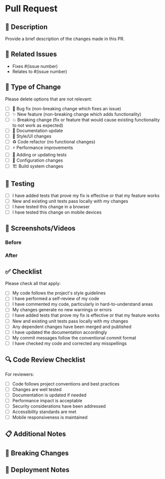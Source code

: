 # Pull Request

## 📝 Description

Provide a brief description of the changes made in this PR.

## 🔗 Related Issues

- Fixes #(issue number)
- Relates to #(issue number)

## 🚀 Type of Change

Please delete options that are not relevant:

- [ ] 🐛 Bug fix (non-breaking change which fixes an issue)
- [ ] ✨ New feature (non-breaking change which adds functionality)
- [ ] 💥 Breaking change (fix or feature that would cause existing functionality to not work as
      expected)
- [ ] 📝 Documentation update
- [ ] 🎨 Style/UI changes
- [ ] ♻️ Code refactor (no functional changes)
- [ ] ⚡ Performance improvements
- [ ] 🧪 Adding or updating tests
- [ ] 🔧 Configuration changes
- [ ] 🏗️ Build system changes

## 🧪 Testing

- [ ] I have added tests that prove my fix is effective or that my feature works
- [ ] New and existing unit tests pass locally with my changes
- [ ] I have tested this change in a browser
- [ ] I have tested this change on mobile devices

## 📱 Screenshots/Videos

<!-- If applicable, add screenshots or videos to help explain your changes -->

### Before

<!-- Screenshot/video of the current state -->

### After

<!-- Screenshot/video of the new state -->

## ✅ Checklist

Please check all that apply:

- [ ] My code follows the project's style guidelines
- [ ] I have performed a self-review of my code
- [ ] I have commented my code, particularly in hard-to-understand areas
- [ ] My changes generate no new warnings or errors
- [ ] I have added tests that prove my fix is effective or that my feature works
- [ ] New and existing unit tests pass locally with my changes
- [ ] Any dependent changes have been merged and published
- [ ] I have updated the documentation accordingly
- [ ] My commit messages follow the conventional commit format
- [ ] I have checked my code and corrected any misspellings

## 🔍 Code Review Checklist

For reviewers:

- [ ] Code follows project conventions and best practices
- [ ] Changes are well tested
- [ ] Documentation is updated if needed
- [ ] Performance impact is acceptable
- [ ] Security considerations have been addressed
- [ ] Accessibility standards are met
- [ ] Mobile responsiveness is maintained

## 📋 Additional Notes

<!-- Add any additional context, concerns, or notes for reviewers -->

## 🔄 Breaking Changes

<!-- If this PR contains breaking changes, describe them here and provide migration instructions -->

## 🚀 Deployment Notes

<!-- Any special instructions for deployment or things to watch out for -->
